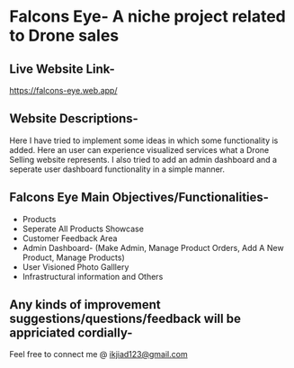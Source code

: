 # Falcons Eye- A niche project related to Drone sales

## Live Website Link-

https://falcons-eye.web.app/
   
## Website Descriptions-
Here I have tried to implement some ideas in which some functionality is added. Here an user can experience visualized services what a Drone Selling website represents. I also tried to add an admin dashboard and a seperate user dashboard functionality in a simple manner.

## Falcons Eye Main Objectives/Functionalities-
- Products
- Seperate All Products Showcase
- Customer Feedback Area
- Admin Dashboard- (Make Admin, Manage Product Orders, Add A New Product, Manage Products)
- User Visioned Photo Galllery
- Infrastructural information and Others

## Any kinds of improvement suggestions/questions/feedback will be appriciated cordially-

Feel free to connect me @ ikjiad123@gmail.com
